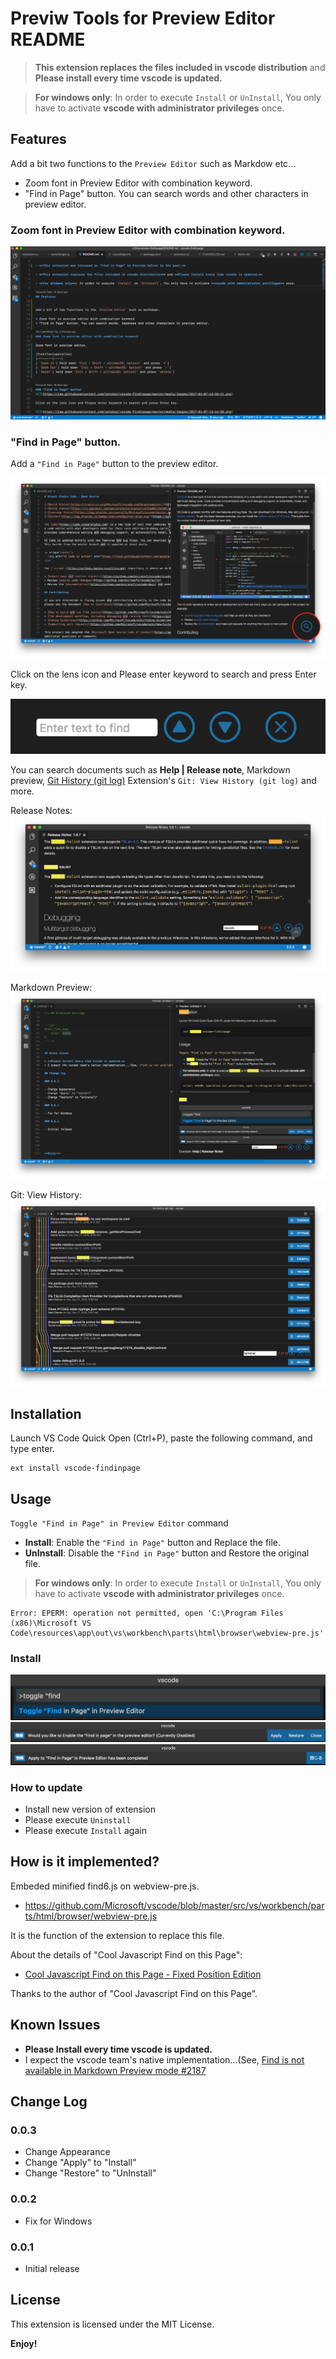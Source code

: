 # Previw Tools for Preview Editor README

> **This extension replaces the files included in vscode distribution** and **Please install every time vscode is updated.**

> **For windows only**: In order to execute `Install` or `UnInstall`, You only have to activate **vscode with administrator privileges** once.

## Features

Add a bit two functions to the `Preview Editor` such as Markdow etc...

* Zoom font in Preview Editor with combination keyword.
* "Find in Page" button. You can search words and other characters in preview editor.

### Zoom font in Preview Editor with combination keyword.



![](https://raw.githubusercontent.com/satokaz/vscode-findinpage/images/fontzoom_LICEcap.gif)

### "Find in Page" button.
Add a `"Find in Page"` button to the preview editor.

![](https://raw.githubusercontent.com/satokaz/vscode-findinpage/images/2017-01-07-13-33-21.png)

Click on the lens icon and Please enter keyword to search and press Enter key.

![](https://raw.githubusercontent.com/satokaz/vscode-findinpage/images/2017-01-07-13-44-58.png)

You can search documents such as **Help | Release note**, Markdown preview, [Git History (git log)](https://marketplace.visualstudio.com/items?itemName=donjayamanne.githistory) Extension's `Git: View History (git log)`  and more.


Release Notes:
![](https://raw.githubusercontent.com/satokaz/vscode-findinpage/images/2017-01-07-13-49-58.png)

Markdown Preview:
![](https://raw.githubusercontent.com/satokaz/vscode-findinpage/images/2017-01-07-13-55-51.png)

Git: View History:
![](https://raw.githubusercontent.com/satokaz/vscode-findinpage/images/2017-01-07-13-58-21.png)


## Installation

Launch VS Code Quick Open (Ctrl+P), paste the following command, and type enter.

```
ext install vscode-findinpage
```

## Usage

`Toggle "Find in Page" in Preview Editor` command

* **Install**: Enable the `"Find in Page"` button and Replace the file.
* **UnInstall**: Disable the `"Find in Page"` button and Restore the original file.

> **For windows only**: In order to execute `Install` or `UnInstall`, You only have to activate **vscode with administrator privileges** once.

```
Error: EPERM: operation not permitted, open 'C:\Program Files (x86)\Microsoft VS Code\resources\app\out\vs\workbench\parts\html\browser\webview-pre.js'
```

### Install

![](https://raw.githubusercontent.com/satokaz/vscode-findinpage/images/2017-01-05-12-32-43.png)
![](https://raw.githubusercontent.com/satokaz/vscode-findinpage/images/2017-01-05-12-33-02.png)
![](https://raw.githubusercontent.com/satokaz/vscode-findinpage/images/2017-01-05-12-33-19.png)

### How to update

- Install new version of extension
- Please execute `Uninstall`
- Please execute `Install` again

## How is it implemented?

Embeded minified find6.js on webview-pre.js.

* <https://github.com/Microsoft/vscode/blob/master/src/vs/workbench/parts/html/browser/webview-pre.js>

It is the function of the extension to replace this file.

About the details of "Cool Javascript Find on this Page":
* [Cool Javascript Find on this Page - Fixed Position Edition](http://www.seabreezecomputers.com/tips/find6.htm)

Thanks to the author of "Cool Javascript Find on this Page".


<!--## Extension Settings


```css
#cool_find_msg{
	color: black;
}
```-->


## Known Issues

* **Please Install every time vscode is updated.**
* I expect the vscode team's native implementation...(See, [Find is not available in Markdown Preview mode #2187](https://github.com/Microsoft/vscode/issues/2187)

## Change Log

### 0.0.3

- Change Appearance
- Change "Apply" to "Install"
- Change "Restore" to "UnInstall"

### 0.0.2

- Fix for Windows

### 0.0.1

- Initial release


## License

This extension is licensed under the MIT License.


**Enjoy!**